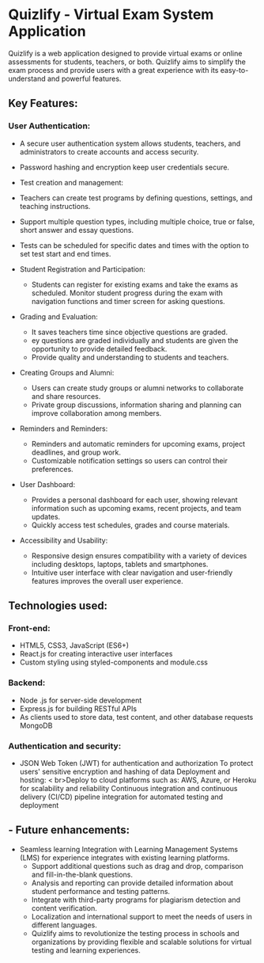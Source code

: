 # Quizlify - Virtual Exam System Application
Quizlify is a web application designed to provide virtual exams or online assessments for students, teachers, or both. Quizlify aims to simplify the exam process and provide users with a great experience with its easy-to-understand and powerful features.

## Key Features:
### User Authentication:

- A secure user authentication system allows students, teachers, and administrators to create accounts and access security.
- Password hashing and encryption keep user credentials secure.
- Test creation and management:

- Teachers can create test programs by defining questions, settings, and teaching instructions.
- Support multiple question types, including multiple choice, true or false, short answer and essay questions.
- Tests can be scheduled for specific dates and times with the option to set test start and end times.
- Student Registration and Participation:

  *  Students can register for existing exams and take the exams as scheduled.
Monitor student progress during the exam with navigation functions and timer screen for asking questions.
- Grading and Evaluation:

  * It saves teachers time since objective questions are graded.
  * ey questions are graded individually and students are given the opportunity to provide detailed feedback.
  * Provide quality and understanding to students and teachers.
- Creating Groups and Alumni:

  * Users can create study groups or alumni networks to collaborate and share resources.
  * Private group discussions, information sharing and planning can improve collaboration among members.
- Reminders and Reminders:
  * Reminders and automatic reminders for upcoming exams, project deadlines, and group work.
  * Customizable notification settings so users can control their preferences.
- User Dashboard:

  * Provides a personal dashboard for each user, showing relevant information such as upcoming exams, recent projects, and team updates.
  * Quickly access test schedules, grades and course materials.
- Accessibility and Usability:

  * Responsive design ensures compatibility with a variety of devices including desktops, laptops, tablets and smartphones.
  * Intuitive user interface with clear navigation and user-friendly features improves the overall user experience.
## Technologies used:
### Front-end:

- HTML5, CSS3, JavaScript (ES6+)
- React.js for creating interactive user interfaces
- Custom styling using styled-components and module.css
### Backend:

- Node .js for server-side development
- Express.js for building RESTful APIs
- As clients used to store data, test content, and other database requests MongoDB
### Authentication and security:

- JSON Web Token (JWT) for authentication and authorization
To protect users' sensitive encryption and hashing of data
Deployment and hosting:
< br>Deploy to cloud platforms such as: AWS, Azure, or Heroku for scalability and reliability
Continuous integration and continuous delivery (CI/CD) pipeline integration for automated testing and deployment
## - Future enhancements:
- Seamless learning Integration with Learning Management Systems (LMS) for experience integrates with existing learning platforms.
  * Support additional questions such as drag and drop, comparison and fill-in-the-blank questions.
   * Analysis and reporting can provide detailed information about student performance and testing patterns.
   * Integrate with third-party programs for plagiarism detection and content verification.
   * Localization and international support to meet the needs of users in different languages.
   * Quizlify aims to revolutionize the testing process in schools and organizations by providing flexible and scalable solutions for virtual testing and learning experiences.
